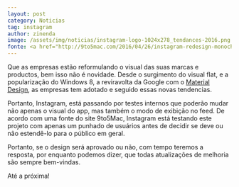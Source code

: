 ```yaml
---
layout: post
category: Noticias
tag: instagram
author: zinenda
image: /assets/img/noticias/instagram-logo-1024x278_tendances-2016.png
fonte: <a href="http://9to5mac.com/2016/04/26/instagram-redesign-monochromatic/">9to5Mac</a>
---
```


Que as empresas estão reformulando o visual das suas marcas e productos, bem isso não é novidade.
Desde o surgimento do visual flat, e a popularização do Windows 8, a reviravolta da Google com o [Material Design](https://www.google.com/design/spec/material-design/introduction.html), as empresas tem adotado e seguido essas novas tendencias.

Portanto, Instagram, está passando por testes internos que poderão mudar não apenas o visual do app, mas também o modo de exibição no feed.
De acordo com uma fonte do site 9to5Mac,  Instagram está testando este projeto com apenas um punhado de usuários antes de decidir se deve ou não estendê-lo para o público em geral.

Portanto, se o design será aprovado ou não, com tempo teremos a resposta, por enquanto podemos dizer, que todas atualizações de melhoria são sempre bem-vindas.

Até a próxima!